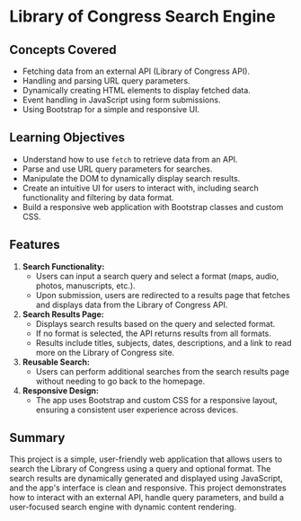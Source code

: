 # Library of Congress Search Engine

## Concepts Covered

- Fetching data from an external API (Library of Congress API).
- Handling and parsing URL query parameters.
- Dynamically creating HTML elements to display fetched data.
- Event handling in JavaScript using form submissions.
- Using Bootstrap for a simple and responsive UI.

## Learning Objectives

- Understand how to use `fetch` to retrieve data from an API.
- Parse and use URL query parameters for searches.
- Manipulate the DOM to dynamically display search results.
- Create an intuitive UI for users to interact with, including search functionality and filtering by data format.
- Build a responsive web application with Bootstrap classes and custom CSS.

## Features

1. **Search Functionality:**
   - Users can input a search query and select a format (maps, audio, photos, manuscripts, etc.).
   - Upon submission, users are redirected to a results page that fetches and displays data from the Library of Congress API.
2. **Search Results Page:**
   - Displays search results based on the query and selected format.
   - If no format is selected, the API returns results from all formats.
   - Results include titles, subjects, dates, descriptions, and a link to read more on the Library of Congress site.
3. **Reusable Search:**
   - Users can perform additional searches from the search results page without needing to go back to the homepage.
4. **Responsive Design:**
   - The app uses Bootstrap and custom CSS for a responsive layout, ensuring a consistent user experience across devices.

## Summary

This project is a simple, user-friendly web application that allows users to search the Library of Congress using a query and optional format. The search results are dynamically generated and displayed using JavaScript, and the app's interface is clean and responsive. This project demonstrates how to interact with an external API, handle query parameters, and build a user-focused search engine with dynamic content rendering.
